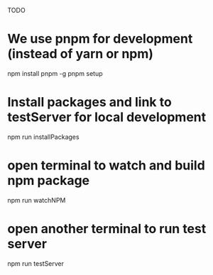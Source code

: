 TODO

# We use pnpm for development (instead of yarn or npm)
npm install pnpm -g
pnpm setup

# Install packages and link to testServer for local development
npm run installPackages

# open terminal to watch and build npm package
npm run watchNPM

# open another terminal to run test server
npm run testServer

